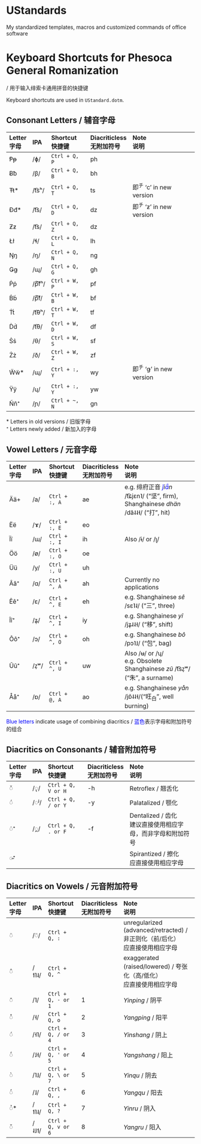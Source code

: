 # UStandards
My standardized templates, macros and customized commands of office software

# Keyboard Shortcuts for Phesoca General Romanization
/ 用于输入绯索卡通用拼音的快捷键

Keyboard shortcuts are used in `UStandard.dotm`.

## Consonant Letters / 辅音字母

|Letter<br>字母|IPA|Shortcut<br>快捷键|Diacriticless<br>无附加符号|Note<br>说明|
|:-|:-|:-|:-|:-|
|Ᵽᵽ|/ɸ/|`Ctrl + Q, P`|ph||
|Ƀƀ|/β/|`Ctrl + Q, B`|bh||
|Ŧŧ\*|/t͡sʰ/|`Ctrl + Q, T`|ts|即<sup>チ</sup> ‘c’ in new version|
|Đđ\*|/t͡s/|`Ctrl + Q, D`|dz|即<sup>チ</sup> ‘ƶ’ in new version|
|Ƶƶ|/t͡s/|`Ctrl + Q, Z`|dz||
|Łł|/ɬ/|`Ctrl + Q, L`|lh||
|Ŋŋ|/ŋ/|`Ctrl + Q, N`|ng||
|Ǥǥ|/ɰ/|`Ctrl + Q, G`|gh||
|Ṗṗ|/p͆͡fʰ/|`Ctrl + W, P`|pf||
|Ḃḃ|/p͆͡f/|`Ctrl + W, B`|bf||
|Ṫṫ|/t͡θʰ/|`Ctrl + W, T`|tf||
|Ḋḋ|/t͡θ/|`Ctrl + W, D`|df||
|Ṡṡ|/θ/|`Ctrl + W, S`|sf||
|Żż|/ð/|`Ctrl + W, Z`|zf||
|Ẅẅ\*|/ɰ/|`Ctrl + :, Y`|wy|即<sup>チ</sup> ‘ǥ’ in new version|
|Ÿÿ|/ɥ/|`Ctrl + :, Y`|yw||
|Ññ⁺|/ɲ/|`Ctrl + ~, N`|gn||

\* Letters in old versions / 旧版字母  
⁺ Letters newly added / 新加入的字母

## Vowel Letters / 元音字母

|Letter<br>字母|IPA|Shortcut<br>快捷键|Diacriticless<br>无附加符号|Note<br>说明|
|:-|:-|:-|:-|:-|
|Ää+|/a/|`Ctrl + :, A`|ae|e.g. 绯府正音 *<span style="color:blue">ǰ</span>i<span style="color:blue">ǟ</span>n* /t͡ɕjɛn˥/ (“坚”, firm),<br>Shanghainese *dhän* /dã˨˨˧/ (“打”, hit)|
|Ëë|/ɤ/|`Ctrl + :, E`|eo||
|Ïï|/ɯ/|`Ctrl + :, I`|ih|Also /ɨ/ or /ʅ/|
|Öö|/ø/|`Ctrl + :, O`|oe||
|Üü|/y/|`Ctrl + :, U`|uh||
|Ââ⁺|/ɑ/|`Ctrl + ^, A`|ah|Currently no applications|
|Êê⁺|/ɛ/|`Ctrl + ^, E`|eh|e.g. Shanghainese *sê* /sɛ˥˨/ (“三”, three)|
|Îî⁺|/ʑ̩/|`Ctrl + ^, I`|iy|e.g. Shanghainese *yî* /jʑ̩˨˨˧/ (“移”, shift)|
|Ôô⁺|/ɔ/|`Ctrl + ^, O`|oh|e.g. Shanghainese *bô* /pɔ˥˩/ (“包”, bag)|
|Ûû⁺|/z̩ʷ/|`Ctrl + ^, U`|uw|Also /ʉ/ or /ʮ/<br>e.g. Obsolete Shanghainese *zû* /t͡sz̩ʷ/ (“朱”, a surname)|
|Åå⁺|/ɒ/|`Ctrl + @, A`|ao|e.g. Shanghainese *yån* /jɒ̃˨˨˧/(“旺<sub>白</sub>”, well burning)|

<span style="color:blue">Blue letters</span> indicate usage of combining diacritics / <span style="color:blue">蓝色</span>表示字母和附加符号的组合

## Diacritics on Consonants / 辅音附加符号

|Letter<br>字母|IPA|Shortcut<br>快捷键|Diacriticless<br>无附加符号|Note<br>说明|
|:-|:-|:-|:-|:-|
|◌̌|/◌̢/|`Ctrl + Q, V or H`|-h|Retroflex / 翘舌化|
|◌́|/◌ʲ/|`Ctrl + Q, / or Y`|-y|Palatalized / 颚化|
|◌̇⁺|/◌̪/|`Ctrl + Q, . or F`|-f|Dentalized / 齿化<br>建议直接使用相应字母，而非字母和附加符号|
|◌̵⁺||||Spirantized / 擦化<br>应直接使用相应字母|

## Diacritics on Vowels / 元音附加符号

|Letter<br>字母|IPA|Shortcut<br>快捷键|Diacriticless<br>无附加符号|Note<br>说明|
|:-|:-|:-|:-|:-|
|◌̈|/◌̈/|`Ctrl + Q, :`||unregularized (advanced/retracted) / 非正则化（前/后化）<br>应直接使用相应字母
|◌̂|/˦˥˨/|`Ctrl + Q, ^`||exaggerated (raised/lowered) / 夸张化（高/低化）<br>应直接使用相应字母
|◌̄|/˥/|`Ctrl + Q, - or 1`|1|*Yinping* / 阴平
|◌̊|/˧/|`Ctrl + Q, o`|2|*Yangping* / 阳平
|◌́|/˧˥/|`Ctrl + Q, / or 4`|3|*Yinshang* / 阴上
|◌̒|/˩˧/|`Ctrl + Q, ' or 5`|4|*Yangshang* / 阳上
|◌̀|/˥˩/|`Ctrl + Q, \ or 7`|5|*Yinqu* / 阴去
|◌̓|/˩/|`Ctrl + Q, ,`|6|*Yangqu* / 阳去
|◌̉*|/˦˥˨/ |`Ctrl + Q, ?`|7|*Yinru* / 阴入
|◌̌|/˨˩˦/|`Ctrl + Q, v or 6`|8|*Yangru* / 阳入
